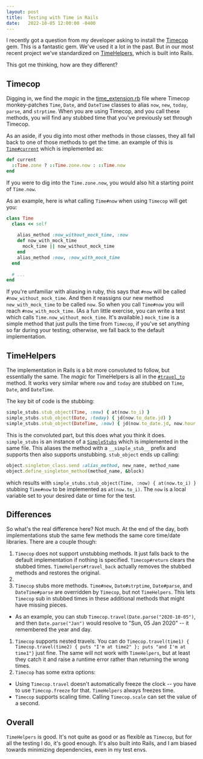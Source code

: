 ```yaml
---
layout: post
title:  Testing with Time in Rails
date:   2022-10-05 12:00:00 -0400
---
```


I recently got a question from my developer asking to install the [Timecop](https://github.com/travisjeffery/timecop) gem. 
This is a fantastic gem. 
We've used it a lot in the past. 
But in our most recent project we've standardized on [TimeHelpers](https://api.rubyonrails.org/classes/ActiveSupport/Testing/TimeHelpers.html), which is built into Rails.

This got me thinking, how are they different? 

## Timecop

Digging in, we find the _magic_ in the [time_extension.rb](https://github.com/travisjeffery/timecop/blob/master/lib/timecop/time_extensions.rb)
file where Timecop monkey-patches `Time`, `Date`, and `DateTime` classes to alias `now`, `new`, `today`, `parse`, and `strptime`. 
When you are using Timecop, and you call these methods, you will find any stubbed time that you've previously set through Timecop.

As an aside, if you dig into most other methods in those classes, they all fall back to one of those methods to get the time. 
an example of this is [`Time#current`](https://github.com/rails/rails/blob/8015c2c2cf5c8718449677570f372ceb01318a32/activesupport/lib/active_support/core_ext/time/calculations.rb#L39)
which is implemented as:

```ruby
def current
  ::Time.zone ? ::Time.zone.now : ::Time.now
end
```
If you were to dig into the `Time.zone.now`, you would also hit a starting point of `Time.now`. 

As an example, here is what calling `Time#now` when using `Timecop` will get you:

```ruby
class Time
  class << self
  
    alias_method :now_without_mock_time, :now
    def now_with_mock_time
      mock_time || now_without_mock_time
    end
    alias_method :now, :now_with_mock_time
  end
  
  # ...
end
```
If you're unfamiliar with aliasing in ruby, this says that `#now` will be called `#now_without_mock_time`.
And then it reassigns our new method `new_with_mock_time` to be called `now`. So when you call `Time#now` you will reach `#now_with_mock_time`.
(As a fun little exercise, you can write a test which calls `Time.now_without_mock_time`. It's available.)
`mock_time`  is a simple method that just pulls the time from `Timecop`, if you've set anything so far during your testing; 
otherwise, we fall back to the default implementation.


## TimeHelpers

The implementation in Rails is a bit more convoluted to follow, but essentially the same. 
The _magic_ for TimeHelpers is all in the [`#travel_to`](https://github.com/rails/rails/blob/48661542a2607d55f436438fe21001d262e61fec/activesupport/lib/active_support/testing/time_helpers.rb#L113)
method. It works very similar where `now` and `today` are stubbed on `Time`, `Date`, and `DateTime`.

The key bit of code is the stubbing:
```ruby
simple_stubs.stub_object(Time, :now) { at(now.to_i) }
simple_stubs.stub_object(Date, :today) { jd(now.to_date.jd) }
simple_stubs.stub_object(DateTime, :now) { jd(now.to_date.jd, now.hour, now.min, now.sec, Rational(now.utc_offset, 86400)) }
```
This is the convoluted part, but this does what you think it does. `simple_stubs` is an instance of a [`SimpleStubs`](https://github.com/rails/rails/blob/48661542a2607d55f436438fe21001d262e61fec/activesupport/lib/active_support/testing/time_helpers.rb#L10)
which is implemented in the same file. This aliases the method with a `__simple_stub__` prefix and supports then also supports unstubbing.
`stub_object` ends up calling:
```ruby
object.singleton_class.send :alias_method, new_name, method_name
object.define_singleton_method(method_name, &block)
```
which results with `simple_stubs.stub_object(Time, :now) { at(now.to_i) }` stubbing `Time#now` to be implemented as `at(now.to_i)`.
The `now` is a local variable set to your desired date or time for the test.

## Differences

So what's the real difference here? Not much. At the end of the day, both implementations stub the same few methods the same core time/date libraries. 
There are a couple though:

1. `Timecop` does not support unstubbing methods. It just falls back to the default implementation if nothing is specified. 
`Timecop#return` clears the stubbed times. 
`TimeHelpers#travel_back` actually removes the stubbed methods and restores the original.
1. 
1. `Timecop` stubs more methods. `Time#new`, `Date#strptime`, `Date#parse`, and `DateTime#parse` are overridden by `Timecop`, but not `TimeHelpers`. 
This lets `Timecop` sub in stubbed times in these additional methods that might have missing pieces. 
* As an example, you can stub `Timecop.travel(Date.parse("2020-10-05")`, and then `Date.parse("Jan")` would resolve to "Sun, 05 Jan 2020" -- it remembered the year and day.
1. `Timecop` supports nested travels. You can do `Timecop.travel(time1) { Timecop.travel(time2) { puts "I'm at time2" }; puts "and I'm at time1"}` just fine. 
The same will not work with `TimeHelpers`, but at least they catch it and raise a runtime error rather than returning the wrong times. 
1. `Timecop` has some extra options:
* Using `Timecop.travel` doesn't automatically freeze the clock -- you have to use `Timecop.freeze` for that. `TimeHelpers` always freezes time.
* `Timecop` supports scaling time. Calling `Timecop.scale` can set the value of a second. 

## Overall

`TimeHelpers` is good. It's not quite as good or as flexible as `Timecop`, but for all the testing I do, it's good enough. It's also built into Rails, and I am biased towards minimizing dependencies, even in my test envs. 




